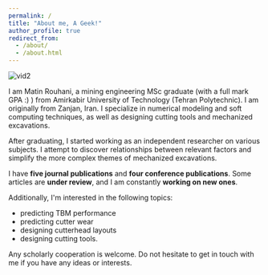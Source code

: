 ```yaml
---
permalink: /
title: "About me, A Geek!"
author_profile: true
redirect_from: 
  - /about/
  - /about.html
---
```


![vid2](https://github.com/user-attachments/assets/aabb8272-5a44-45e7-8d1f-c285f5adcea0)


I am Matin Rouhani, a mining engineering MSc graduate (with a full mark GPA :) ) from Amirkabir University of Technology (Tehran Polytechnic). I am originally from Zanjan, Iran. I specialize in numerical modeling and soft computing techniques, as well as designing cutting tools and mechanized excavations. 

After graduating, I started working as an independent researcher on various subjects. I attempt to discover relationships between relevant factors and simplify the more complex themes of mechanized excavations.

I have **five journal publications** and **four conference publications**. Some articles are **under review**, and I am constantly **working on new ones**.

Additionally, I'm interested in the following topics: 
*  predicting TBM performance
*  predicting cutter wear
*  designing cutterhead layouts
*  designing cutting tools.

Any scholarly cooperation is welcome. Do not hesitate to get in touch with me if you have any ideas or interests.
